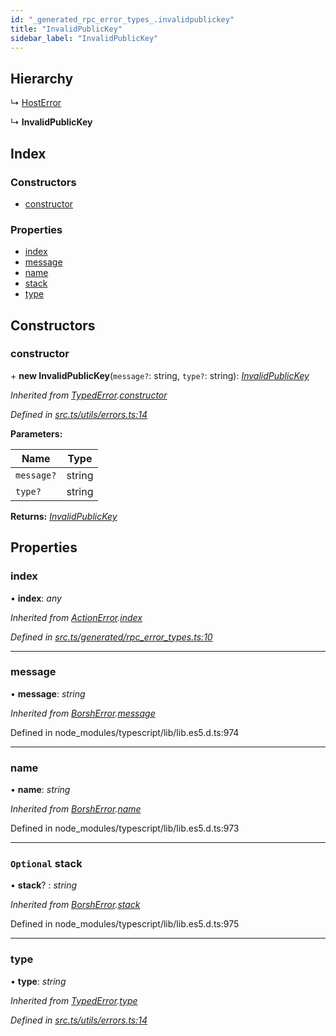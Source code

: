 ```yaml
---
id: "_generated_rpc_error_types_.invalidpublickey"
title: "InvalidPublicKey"
sidebar_label: "InvalidPublicKey"
---
```


## Hierarchy

  ↳ [HostError](_generated_rpc_error_types_.hosterror.md)

  ↳ **InvalidPublicKey**

## Index

### Constructors

* [constructor](_generated_rpc_error_types_.invalidpublickey.md#constructor)

### Properties

* [index](_generated_rpc_error_types_.invalidpublickey.md#index)
* [message](_generated_rpc_error_types_.invalidpublickey.md#message)
* [name](_generated_rpc_error_types_.invalidpublickey.md#name)
* [stack](_generated_rpc_error_types_.invalidpublickey.md#optional-stack)
* [type](_generated_rpc_error_types_.invalidpublickey.md#type)

## Constructors

###  constructor

\+ **new InvalidPublicKey**(`message?`: string, `type?`: string): *[InvalidPublicKey](_generated_rpc_error_types_.invalidpublickey.md)*

*Inherited from [TypedError](_utils_errors_.typederror.md).[constructor](_utils_errors_.typederror.md#constructor)*

*Defined in [src.ts/utils/errors.ts:14](https://github.com/nearprotocol/nearlib/blob/bf1ce09/src.ts/utils/errors.ts#L14)*

**Parameters:**

Name | Type |
------ | ------ |
`message?` | string |
`type?` | string |

**Returns:** *[InvalidPublicKey](_generated_rpc_error_types_.invalidpublickey.md)*

## Properties

###  index

• **index**: *any*

*Inherited from [ActionError](_generated_rpc_error_types_.actionerror.md).[index](_generated_rpc_error_types_.actionerror.md#index)*

*Defined in [src.ts/generated/rpc_error_types.ts:10](https://github.com/nearprotocol/nearlib/blob/bf1ce09/src.ts/generated/rpc_error_types.ts#L10)*

___

###  message

• **message**: *string*

*Inherited from [BorshError](_utils_serialize_.borsherror.md).[message](_utils_serialize_.borsherror.md#message)*

Defined in node_modules/typescript/lib/lib.es5.d.ts:974

___

###  name

• **name**: *string*

*Inherited from [BorshError](_utils_serialize_.borsherror.md).[name](_utils_serialize_.borsherror.md#name)*

Defined in node_modules/typescript/lib/lib.es5.d.ts:973

___

### `Optional` stack

• **stack**? : *string*

*Inherited from [BorshError](_utils_serialize_.borsherror.md).[stack](_utils_serialize_.borsherror.md#optional-stack)*

Defined in node_modules/typescript/lib/lib.es5.d.ts:975

___

###  type

• **type**: *string*

*Inherited from [TypedError](_utils_errors_.typederror.md).[type](_utils_errors_.typederror.md#type)*

*Defined in [src.ts/utils/errors.ts:14](https://github.com/nearprotocol/nearlib/blob/bf1ce09/src.ts/utils/errors.ts#L14)*
